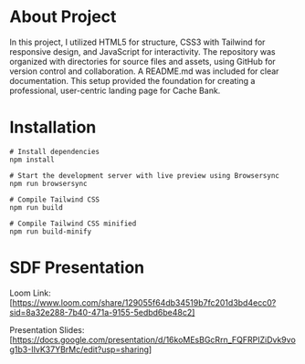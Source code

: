 # About Project
In this project, I utilized HTML5 for structure, CSS3 with Tailwind for responsive design, and JavaScript for interactivity. The repository was organized with directories for source files and assets, using GitHub for version control and collaboration. A README.md was included for clear documentation. This setup provided the foundation for creating a professional, user-centric landing page for Cache Bank.


# Installation

```
# Install dependencies
npm install

# Start the development server with live preview using Browsersync
npm run browsersync

# Compile Tailwind CSS
npm run build

# Compile Tailwind CSS minified
npm run build-minify

```
# SDF Presentation
Loom Link: [https://www.loom.com/share/129055f64db34519b7fc201d3bd4ecc0?sid=8a32e288-7b40-471a-9155-5edbd6be48c2]

Presentation Slides: [https://docs.google.com/presentation/d/16koMEsBGcRrn_FQFRPIZiDvk9vog1b3-IIvK37YBrMc/edit?usp=sharing]
